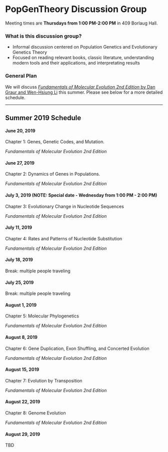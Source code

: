 # PopGenTheory Discussion Group

Meeting times are **Thursdays from 1:00 PM-2:00 PM** in 409 Borlaug Hall.

### What is this discussion group?
- Informal discussion centered on Population Genetics and Evolutionary Genetics Theory
- Focused on reading relevant books, classic literature, understanding modern tools and their applications, and interpretating results

### General Plan

We will discuss [*Fundamentals of Molecular Evolution 2nd Edition* by Dan Graur and Wen-Hsiung Li](https://www.amazon.com/Fundamentals-Molecular-Evolution-Dan-Graur/dp/0878932666) this summer. Please see below for a more detailed schedule.

---

## Summer 2019 Schedule

#### June 20, 2019
Chapter 1: Genes, Genetic Codes, and Mutation.

*Fundamentals of Molecular Evolution 2nd Edition*

#### June 27, 2019
Chapter 2: Dynamics of Genes in Populations.

*Fundamentals of Molecular Evolution 2nd Edition*

#### July 3, 2019 (NOTE: Special date - Wednesday from 1:00 PM - 2:00 PM)
Chapter 3: Evolutionary Change in Nucleotide Sequences

*Fundamentals of Molecular Evolution 2nd Edition*

#### July 11, 2019
Chapter 4: Rates and Patterns of Nucleotide Substitution

*Fundamentals of Molecular Evolution 2nd Edition*

#### July 18, 2019
Break: multiple people traveling

#### July 25, 2019
Break: multiple people traveling

#### August 1, 2019
Chapter 5: Molecular Phylogenetics

*Fundamentals of Molecular Evolution 2nd Edition*

#### August 8, 2019
Chapter 6: Gene Duplication, Exon Shuffling, and Concerted Evolution

*Fundamentals of Molecular Evolution 2nd Edition*

#### August 15, 2019
Chapter 7: Evolution by Transposition

*Fundamentals of Molecular Evolution 2nd Edition*

#### August 22, 2019
Chapter 8: Genome Evolution

*Fundamentals of Molecular Evolution 2nd Edition*

#### August 29, 2019
TBD
